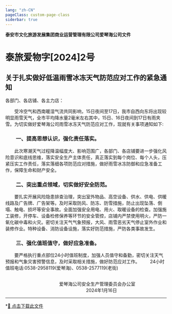 ```yaml
---
lang: "zh-CN"
pageClass: custom-page-class
siderbar: true
---
```

**泰安市文化旅游发展集团商业运营管理有限公司爱琴海公司文件** 
# 泰旅爱物字[2024]2号
## 关于扎实做好低温雨雪冰冻天气防范应对工作的紧急通知
各部门、各店铺、各主力店：

&emsp;&emsp;受冷空气和西南暖湿气流共同影响，15日夜间至17日，我市自西向东将出现较明显雨雪天气，全市平均降水量2毫米左右其中，15日、16日夜间到17日有雨夹雪。为切实做好爱琴海公司雨雪冰冻天气防范应对工作，现就有关事项通知如下:
### &emsp;&emsp;一、提高思想认识，强化责任落实。
&emsp;&emsp;此次寒潮天气过程降温幅度大、影响范围广，各部门、各店铺要进一步强化风险意识和底线思维，落实安全生产主体责任，真正落实到每个岗位、每个人头，压紧压实工作责任，落实落细各项防范应对措施，做好雨雪冰冻防御和应急准备工作，保障生命和财产安全。
### &emsp;&emsp;二、突出重点领域，切实做好安全防范。
&emsp;&emsp;要扎实开展风险隐患排查治理，突出室外物品、高空设备、供水、供电、供暖线路及广告牌、广告架等。及时采取防风、防冻、防雪措施，防止出现坠落、倒塌、触电、损坏等安全事故。全面加强安全用电、用火、取暖设备的检查。加强施工装修，开停车、设备检修保养等环节的安全管控，店铺内严禁使用明火，严防一氧化碳中毒和火灾。密切关注天气气象预报，大风、雨雪恶劣天气停止室外作业和装修作业。特种设备、消防设备设施，落实好防范措施，严防各类事故发生。
### &emsp;&emsp;三、强化值班值守，做好应急准备。
&emsp;&emsp;要严格执行重点部位24小时值班制度，加强人员值守和备勤，密切关注天气预报和气象灾害预警信息，及时采取相关措施，做好防范应对工作。
&emsp;&emsp;24小时值班电话:0538-2958119(爱琴海)、0538-2577119(老街)
## 
&emsp;&emsp;&emsp;&emsp;&emsp;&emsp;&emsp;&emsp;&emsp;&emsp;&emsp;&emsp;爱琴海公司安全生产管理委员会办公室  
&emsp;&emsp;&emsp;&emsp;&emsp;&emsp;&emsp;&emsp;&emsp;&emsp;&emsp;&emsp;&emsp;&emsp;&emsp;&emsp;&emsp;&emsp;2024年1月16日


---
*[📄 点击下载此文件 ](/files/红头文件-02-关于扎实做好低温雨雪冰冻天气防范应对工作的紧急通知.pdf)